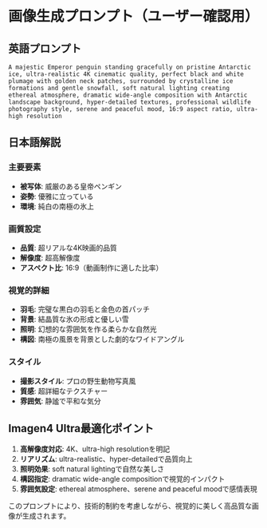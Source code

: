 # 画像生成プロンプト（ユーザー確認用）

## 英語プロンプト
```
A majestic Emperor penguin standing gracefully on pristine Antarctic ice, ultra-realistic 4K cinematic quality, perfect black and white plumage with golden neck patches, surrounded by crystalline ice formations and gentle snowfall, soft natural lighting creating ethereal atmosphere, dramatic wide-angle composition with Antarctic landscape background, hyper-detailed textures, professional wildlife photography style, serene and peaceful mood, 16:9 aspect ratio, ultra-high resolution
```

## 日本語解説

### 主要要素
- **被写体**: 威厳のある皇帝ペンギン
- **姿勢**: 優雅に立っている
- **環境**: 純白の南極の氷上

### 画質設定
- **品質**: 超リアルな4K映画的品質
- **解像度**: 超高解像度
- **アスペクト比**: 16:9（動画制作に適した比率）

### 視覚的詳細
- **羽毛**: 完璧な黒白の羽毛と金色の首パッチ
- **背景**: 結晶質な氷の形成と優しい雪
- **照明**: 幻想的な雰囲気を作る柔らかな自然光
- **構図**: 南極の風景を背景とした劇的なワイドアングル

### スタイル
- **撮影スタイル**: プロの野生動物写真風
- **質感**: 超詳細なテクスチャー
- **雰囲気**: 静謐で平和な気分

## Imagen4 Ultra最適化ポイント

1. **高解像度対応**: 4K、ultra-high resolutionを明記
2. **リアリズム**: ultra-realistic、hyper-detailedで品質向上
3. **照明効果**: soft natural lightingで自然な美しさ
4. **構図指定**: dramatic wide-angle compositionで視覚的インパクト
5. **雰囲気設定**: ethereal atmosphere、serene and peaceful moodで感情表現

このプロンプトにより、技術的制約を考慮しながら、視覚的に美しく高品質な画像が生成されます。